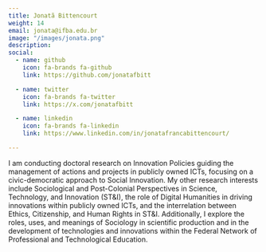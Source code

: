 ```yaml
---
title: Jonatã Bittencourt
weight: 14
email: jonata@ifba.edu.br
image: "/images/jonata.png"
description: 
social:
  - name: github
    icon: fa-brands fa-github
    link: https://github.com/jonatafbitt

  - name: twitter
    icon: fa-brands fa-twitter
    link: https://x.com/jonatafbitt

  - name: linkedin
    icon: fa-brands fa-linkedin
    link: https://www.linkedin.com/in/jonatafrancabittencourt/

---
```


I am conducting doctoral research on Innovation Policies guiding the management of actions and projects in publicly owned ICTs, focusing on a civic-democratic approach to Social Innovation. My other research interests include Sociological and Post-Colonial Perspectives in Science, Technology, and Innovation (ST&I), the role of Digital Humanities in driving innovations within publicly owned ICTs, and the interrelation between Ethics, Citizenship, and Human Rights in ST&I. Additionally, I explore the roles, uses, and meanings of Sociology in scientific production and in the development of technologies and innovations within the Federal Network of Professional and Technological Education.
